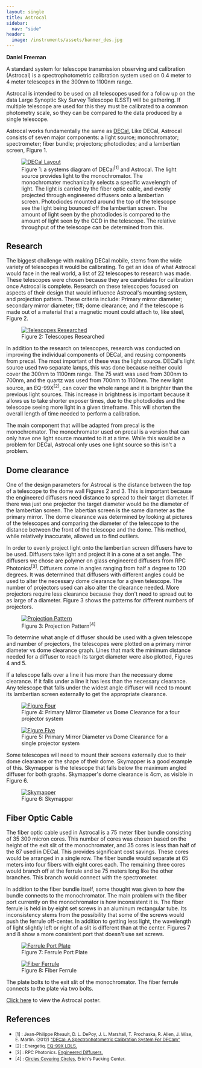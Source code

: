 ```yaml
---
layout: single
title: Astrocal
sidebar:
  nav: "side"
header:
  image: /instruments/assets/banner_des.jpg
---
```

**Daniel Freeman**

A standard system for telescope transmission observing and calibration (Astrocal) is a spectrophotometric calibration system used on 0.4 meter to 4 meter telescopes in the 300nm to 1100nm range.

Astrocal is intended to be used on all telescopes used for a follow up on the data Large Synoptic Sky Survey Telescope (LSST) will be gathering. If multiple telescope are used for this they must be calibrated to a common photometry scale, so they can be compared to the data produced by a single telescope.

Astrocal works fundamentally the same as [DECal.](/instruments/decal/) Like DECal, Astrocal consists of seven major components: a light source; monochromator; spectrometer; fiber bundle; projectors; photodiodes; and a lambertian screen, Figure 1.

<figure>
  <a href="/instruments/assets/DeCal_layout.png" target="_blank"><img src="/instruments/assets/DeCal_layout.png" alt="DECal Layout"></a>
  <figcaption>Figure 1: a systems diagram of DECal<sup>[1]</sup> and Astrocal. The light source provides light to the monochromator. The monochromater mechanically selects a specific wavelength of light. The light is carried by the fiber optic cable, and evenly projected through engineered diffusers onto a lambertian screen. Photodiodes mounted around the top of the telescope see the light being bounced off the lambertian screen. The amount of light seen by the photodiodes is compared to the amount of light seen by the CCD in the telescope. The relative throughput of the telescope can be determined from this.</figcaption>
</figure>

## Research
The biggest challenge with making DECal mobile, stems from the wide variety of telescopes it would be calibrating. To get an idea of what Astrocal would face in the real world, a list of 22 telescopes to research was made. These telescopes were chosen because they are candidates for calibration once Astrocal is complete. Research on these telescopes focused on aspects of their design that would influence Astrocal's mounting system, and projection pattern. These criteria include: Primary mirror diameter; secondary mirror diameter; f/#; dome clearance; and if the telescope is made out of a material that a magnetic mount could attach to, like steel, Figure 2.

<figure>
  <a href="/instruments/assets/telescopes.PNG" target="_blank"><img src="/instruments/assets/telescopes.PNG" alt="Telescopes Researched"></a>
  <figcaption>Figure 2: Telescopes Researched</figcaption>
</figure>

In addition to the research on telescopes, research was conducted on improving the individual components of DECal, and reusing components from precal. The most important of these was the light source. DECal's light source used two separate lamps, this was done because neither could cover the 300nm to 1100nm range. The 75 watt was used from 300nm to 700nm, and the quartz was used from 700nm to 1100nm. The new light source, an EQ-99X<sup>[2]</sup>, can cover the whole range and it is brighter than the previous light sources. This increase in brightness is important because it allows us to take shorter exposer times, due to the photodiodes and the telescope seeing more light in a given timeframe. This will shorten the overall length of time needed to perform a calibration.

The main component that will be adapted from precal is the monochromator. The monochromator used on precal is a version that can only have one light source mounted to it at a time. While this would be a problem for DECal, Astrocal only uses one light source so this isn't a problem.

## Dome clearance
One of the design parameters for Astrocal is the distance between the top of a telescope to the dome wall Figures 2 and 3. This is important because the engineered diffusers need distance to spread to their target diameter. If there was just one projector the target diameter would be the diameter of the lambertian screen. The labertian screen is the same diameter as the primary mirror. The dome clearance was determined by looking at pictures of the telescopes and comparing the diameter of the telescope to the distance between the front of the telescope and the dome. This method, while relatively inaccurate, allowed us to find outliers.

In order to evenly project light onto the lambertian screen diffusers have to be used. Diffusers take light and project it in a cone at a set angle. The diffusers we chose are polymer on glass engineered diffusers from RPC Photonics<sup>[3]</sup>. Diffusers come in angles ranging from half a degree to 120 degrees. It was determined that diffusers with different angles could be used to alter the necessary dome clearance for a given telescope. The number of projectors used can also alter the clearance needed. More projectors require less clearance because they don't need to spread out to as large of a diameter. Figure 3 shows the patterns for different numbers of projectors.

<figure>
  <a href="/instruments/assets/projectionpattern.PNG" target="_blank"><img src="/instruments/assets/projectionpattern.PNG" alt="Projection Pattern"></a>
  <figcaption>Figure 3: Projection Pattern<sup>[4]</sup></figcaption>
</figure>

To determine what angle of diffuser should be used with a given telescope and number of projectors, the telescopes were plotted on a primary mirror diameter vs dome clearance graph. Lines that mark the minimum distance needed for a diffuser to reach its target diameter were also plotted, Figures 4 and 5.

If a telescope falls over a line it has more than the necessary dome clearance. If it falls under a line it has less than the necessary clearance. Any telescope that falls under the widest angle diffuser will need to mount its lambertian screen externally to get the appropriate clearance.

<figure>
  <a href="/instruments/assets/fourprojectors.PNG" target="_blank"><img src="/instruments/assets/fourprojectors.PNG" alt="Figure Four"></a>
  <figcaption>Figure 4: Primary Mirror Diameter vs Dome Clearance for a four projector system</figcaption>
</figure>

<figure>
  <a href="/instruments/assets/oneprojectergraph.PNG" target="_blank"><img src="/instruments/assets/oneprojectergraph.PNG" alt="Figure Five"></a>
  <figcaption>Figure 5: Primary Mirror Diameter vs Dome Clearance for a single projector system</figcaption>
</figure>

Some telescopes will need to mount their screens externally due to their dome clearance or the shape of their dome. Skymapper is a good example of this. Skymapper is the telescope that falls below the maximum angled diffuser for both graphs. Skymapper's dome clearance is 4cm, as visible in Figure 6.


<figure>
  <a href="/instruments/assets/skymapper.jpg" target="_blank"><img src="/instruments/assets/skymapper.jpg" alt="Skymapper"></a>
  <figcaption>Figure 6: Skymapper</figcaption>
</figure>

## Fiber Optic Cable

The fiber optic cable used in Astrocal is a 75 meter fiber bundle consisting of 35 300 micron cores. This number of cores was chosen based on the height of the exit slit of the monochromater, and 35 cores is less than half of the 87 used in DECal. This provides significant cost savings. These cores would be arranged in a single row. The fiber bundle would separate at 65 meters into four fibers with eight cores each. The remaining three cores would branch off at the ferrule and be 75 meters long like the other branches. This branch would connect with the spectrometer.

In addition to the fiber bundle itself, some thought was given to how the bundle connects to the monochromator. The main problem with the fiber port currently on the monochromator is how inconsistent it is. The fiber ferrule is held in by eight set screws in an aluminum rectangular tube. Its inconsistency stems from the possibility that some of the screws would push the ferrule off-center. In addition to getting less light, the wavelength of light slightly left or right of a slit is different than at the center. Figures 7 and 8 show a more consistent port that doesn't use set screws.

<figure style="width:335px">
  <a href="/instruments/assets/FerrulePortPlate.jpg" target="_blank"><img src="/instruments/assets/FerrulePortPlate.jpg" alt="Ferrule Port Plate"></a>
  <figcaption>Figure 7: Ferrule Port Plate</figcaption>
</figure>
<div class="clearfix" />
<figure>
  <a href="/instruments/assets/FiberFerrule.jpg" target="_blank"><img src="/instruments/assets/FiberFerrule.jpg" alt="Fiber Ferrule"></a>
  <figcaption>Figure 8: Fiber Ferrule</figcaption>
</figure>

The plate bolts to the exit slit of the monochromator. The fiber ferrule connects to the plate via two bolts.

<a href="../assets/DanielFreemanAstrocal_Poster.pdf" target="_blank">Click here</a> to view the Astrocal poster.

## References
<ul>
  <li>
    <small>[1] : Jean-Philippe Rheault, D. L. DePoy, J. L. Marshall, T. Prochaska, R. Allen, J. Wise, E. Martin. (2012) <a href="../assets/DECal_Fermilab2012_Marshall.pdf" target="_blank">"DECal: A Spectrophotometric Calibration System For DECam"</a></small>
  </li>
  <li>
    <small>[2] : Energetiq. <a href="http://www.energetiq.com/ldls-laser-driven-light-source-duv-broadband.php" target="_blank">EQ-99X LDLS.</a></small>
  </li>
  <li>
    <small>[3] : RPC Photonics. <a href="http://www.rpcphotonics.com/engineered-diffusers-information/" target="_blank">Engineered Diffusers.</a></small>
  </li>
  <li>
    <small>[4] : <a href="http://www2.stetson.edu/~efriedma/circovcir/" target="_blank">Circles Covering Circles,</a> Erich's Packing Center.</small>
  </li>
</ul>